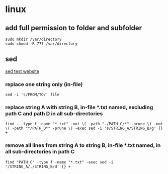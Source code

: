 # linux
## add full permission to folder and subfolder
```
sudo mkdir /var/directory
sudo chmod -R 777 /var/directory
```
## sed
[sed test website](https://sed.js.org/)
### replace one string only (in-file)
```
sed -i 's/FROM/TO/' file
```
### replace string A with string B, in-file *.txt named, excluding path C and path D in all sub-directories
```
find . -type f -name "*.txt" -not \( -path "./PATH_C/*" -prune \) -not \( -path "*/PATH_D*" -prune \) -exec sed -i 's/STRING_A/STRING_B/g' {} +
```
### remove all lines from string A to string B, in-file *.txt named, in all sub-directories in path C
```
find "PATH_C" -type f -name "*.txt" -exec sed -i '/STRING_A/,/STRING_B/d' {} +
```
